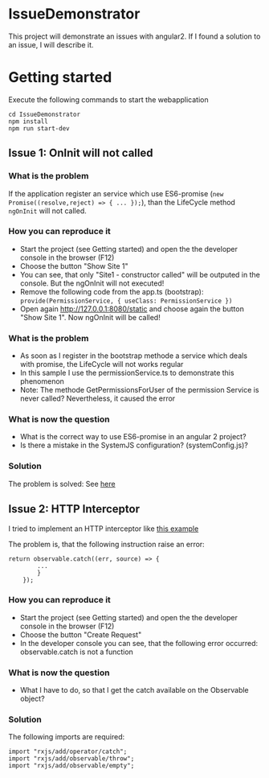 # IssueDemonstrator

This project will demonstrate an issues with angular2. If I found a solution to an issue, I will describe it.

# Getting started

Execute the following commands to start the webapplication

```
cd IssueDemonstrator
npm install
npm run start-dev
```

## Issue 1: OnInit will not called 

### What is the problem
If the application register an service which use ES6-promise (```new Promise((resolve,reject) => { ... });```), than the LifeCycle method ```ngOnInit``` will not called.

### How you can reproduce it
- Start the project (see Getting started) and open the the developer console in the browser (F12)
- Choose the button "Show Site 1"
- You can see, that only "Site1 - constructor called" will be outputed in the console. But the ngOnInit will not executed!
- Remove the following code from the app.ts (bootstrap):  ```provide(PermissionService, { useClass: PermissionService })```
- Open again http://127.0.0.1:8080/static and choose again the button "Show Site 1". Now ngOnInit will be called!

### What is the problem
- As soon as I register in the bootstrap methode a service which deals with promise, the LifeCycle will not works regular
- In this sample I use the permissionService.ts to demonstrate this phenomenon
- Note: The methode GetPermissionsForUser of the permission Service is never called? Nevertheless, it caused the error

### What is now the question
- What is the correct way to use ES6-promise in an angular 2 project?
- Is there a mistake in the SystemJS configuration? (systemConfig.js)?

### Solution
The problem is solved: See [here](https://github.com/angular/angular/issues/8109)


## Issue 2: HTTP Interceptor 

I tried to implement an HTTP interceptor like [this example](https://www.illucit.com/blog/2016/03/angular2-http-authentication-interceptor/)

The problem is, that the following instruction raise an error:
 
``` 
return observable.catch((err, source) => {
        ...
        }  
    }); 
```

### How you can reproduce it
- Start the project (see Getting started) and open the the developer console in the browser (F12)
- Choose the button "Create Request"
- In the developer console you can see, that the following error occurred: observable.catch is not a function 

### What is now the question
- What I have to do, so that I get the catch available on the Observable object?

### Solution
The following imports are required:

``` 
import "rxjs/add/operator/catch";
import "rxjs/add/observable/throw";
import "rxjs/add/observable/empty";
``` 